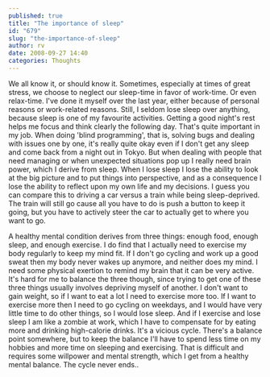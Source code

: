 ```yaml
---
published: true
title: "The importance of sleep"
id: "679"
slug: "the-importance-of-sleep"
author: rv
date: 2008-09-27 14:40
categories: Thoughts
---
```

We all know it, or should know it. Sometimes, especially at times of great stress, we choose to neglect our sleep-time in favor of work-time. Or even relax-time. I've done it myself over the last year, either because of personal reasons or work-related reasons. Still, I seldom lose sleep over anything, because sleep is one of my favourite activities. Getting a good night's rest helps me focus and think clearly the following day. That's quite important in my job. When doing 'blind programming', that is, solving bugs and dealing with issues one by one, it's really quite okay even if I don't get any sleep and come back from a night out in Tokyo. But when dealing with people that need managing or when unexpected situations pop up I really need brain power, which I derive from sleep. When I lose sleep I lose the ability to look at the big picture and to put things into perspective, and as a consequence I lose the ability to reflect upon my own life and my decisions. I guess you can compare this to driving a car versus a train while being sleep-deprived. The train will still go cause all you have to do is push a button to keep it going, but you have to actively steer the car to actually get to where you want to go. 

A healthy mental condition derives from three things: enough food, enough sleep, and enough exercise. I do find that I actually need to exercise my body regularly to keep my mind fit. If I don't go cycling and work up a good sweat then my body never wakes up anymore, and neither does my mind. I need some physical exertion to remind my brain that it can be very active. It's hard for me to balance the three though, since trying to get one of these three things usually involves depriving myself of another. I don't want to gain weight, so if I want to eat a lot I need to exercise more too. If I want to exercise more then I need to go cycling on weekdays, and I would have very little time to do other things, so I would lose sleep. And if I exercise and lose sleep I am like a zombie at work, which I have to compensate for by eating more and drinking high-calorie drinks. It's a vicious cycle. There's a balance point somewhere, but to keep the balance I'll have to spend less time on my hobbies and more time on sleeping and exercising. That is difficult and requires some willpower and mental strength, which I get from a healthy mental balance. The cycle never ends..